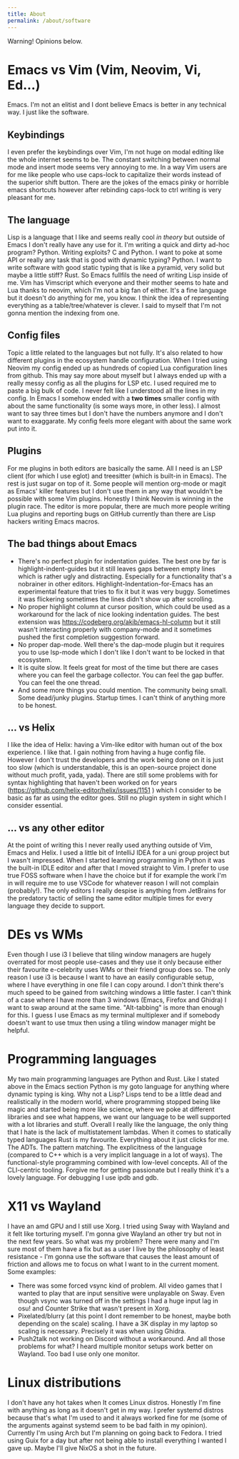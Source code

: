 ```yaml
---
title: About
permalink: /about/software
---
```


Warning! Opinions below.

# Emacs vs Vim (Vim, Neovim, Vi, Ed...)
Emacs. I'm not an elitist and I dont believe Emacs is better in any
technical way. I just like the software.
## Keybindings
I even prefer the keybindings over Vim, I'm not huge on modal editing
like the whole internet seems to be. The constant switching between
normal mode and insert mode seems very annoying to me. In a way Vim
users are for me like people who use caps-lock to capitalize their
words instead of the superior shift button. There are the jokes of the
emacs pinky or horrible emacs shortcuts however after rebinding
caps-lock to ctrl writing is very pleasant for me.
## The language
Lisp is a language that I like and seems really cool *in theory* but
outside of Emacs I don't really have any use for it. I'm writing a
quick and dirty ad-hoc program? Python. Writing exploits? C and
Python. I want to poke at some API or really any task that is good
with dynamic typing? Python. I want to write software with good static
typing that is like a pyramid, very solid but maybe a little stiff?
Rust. So Emacs fullfils the need of writing Lisp inside of me. Vim has
Vimscript which everyone and their mother seems to hate and Lua thanks
to neovim, which I'm not a big fan of either. It's a fine language but
it doesn't do anything for me, you know. I think the idea of
representing everything as a table/tree/whatever is clever. I said to
myself that I'm not gonna mention the indexing from one.
## Config files
Topic a little related to the languages but not fully. It's also
related to how different plugins in the ecosystem handle
configuration. When I tried using Neovim my config ended up as
hundreds of copied Lua configuration lines from github. This may say
more about myself but I always ended up with a really messy config as
all the plugins for LSP etc. I used required me to paste a big bulk of
code. I never felt like I understood all the lines in my config. In
Emacs I somehow ended with a **two times** smaller config with about
the same functionality (is some ways more, in other less). I almost
want to say three times but I don't have the numbers anymore and I
don't want to exaggarate. My config feels more elegant with about the
same work put into it.
## Plugins
For me plugins in both editors are basically the same. All I need is
an LSP client (for which I use eglot) and treesitter (which is
built-in in Emacs). The rest is just sugar on top of it. Some people
will mention org-mode or magit as Emacs' killer features but I don't
use them in any way that wouldn't be possible with some Vim
plugins. Honestly I think Neovim is winning in the plugin race. The
editor is more popular, there are much more people writing Lua plugins
and reporting bugs on GitHub currently than there are Lisp hackers
writing Emacs macros.
## The bad things about Emacs
- There's no perfect plugin for indentation guides. The best one by
  far is highlight-indent-guides but it still leaves gaps between
  empty lines which is rather ugly and distracting. Especially for a
  functionality that's a nobrainer in other
  editors. Highlight-Indentation-for-Emacs has an experimental feature
  that tries to fix it but it was very buggy. Sometimes it was
  flickering sometimes the lines didn't show up after scrolling.
- No proper highlight column at cursor position, which could be used
  as a workaround for the lack of nice looking indentation guides.
  The best extension was https://codeberg.org/akib/emacs-hl-column but
  it still wasn't interacting properly with company-mode and it
  sometimes pushed the first completion suggestion forward.
- No proper dap-mode. Well there's the dap-mode plugin but it requires
  you to use lsp-mode which I don't like I don't want to be locked in
  that ecosystem.
- It is quite slow. It feels great for most of the time but there are
  cases where you can feel the garbage collector. You can feel the gap
  buffer. You can feel the one thread.
- And some more things you could mention. The community being small.
  Some dead/junky plugins. Startup times. I can't think of anything
  more to be honest.
## ... vs Helix
I like the idea of Helix: having a Vim-like editor with human out of
the box experience. I like that. I gain nothing from having a huge
config file. However I don't trust the developers and the work being
done on it is just too slow (which is understandable, this is an
open-source project done without much profit, yada, yada). There are
still some problems with for syntax highlighting that haven't been
worked on for years (https://github.com/helix-editor/helix/issues/1151
) which I consider to be basic as far as using the editor goes. Still
no plugin system in sight which I consider essential.

## ... vs any other editor
At the point of writing this I never really used anything outside of
Vim, Emacs and Helix. I used a little bit of IntelliJ IDEA for a uni
group project but I wasn't impressed. When I started learning
programming in Python it was the built-in IDLE editor and after that I
moved straight to Vim. I prefer to use true FOSS software when I have
the choice but if for example the work I'm in will require me to use
VSCode for whatever reason I will not complain (probably!). The only
editors I really despise is anything from JetBrains for the predatory
tactic of selling the same editor multiple times for every language
they decide to support.

# DEs vs WMs
Even though I use i3 I believe that tiling window managers are hugely
overrated for most people use-cases and they use it only because
either their favourite e-celebrity uses WMs or their friend group does
so. The only reason I use i3 is because I want to have an easily
configurable setup, where I have everything in one file I can copy
around. I don't think there's much speed to be gained from switching
windows a little faster. I can't think of a case where I have more
than 3 windows (Emacs, Firefox and Ghidra) I want to swap around at
the same time. "Alt-tabbing" is more than enough for this. I guess I
use Emacs as my terminal multiplexer and if somebody doesn't want to
use tmux then using a tiling window manager might be helpful.

# Programming languages
My two main programming languages are Python and Rust. Like I stated
above in the Emacs section Python is my goto language for anything
where dynamic typing is king. Why not a Lisp? Lisps tend to be a
little dead and realistically in the modern world, where programming
stopped being like magic and started being more like science, where we
poke at different libraries and see what happens, we want our language
to be well supported with a lot libraries and stuff. Overall I really
like the language, the only thing that I hate is the lack of
multistatement lambdas. When it comes to statically typed languages
Rust is my favourite. Everything about it just clicks for me. The
ADTs. The pattern matching. The explicitness of the language (compared
to C++ which is a very implicit language in a lot of ways). The
functional-style programming combined with low-level concepts. All of
the CLI-centric tooling. Forgive me for getting passionate but I
really think it's a lovely language. For debugging I use ipdb and gdb.

# X11 vs Wayland
I have an amd GPU and I still use Xorg. I tried using Sway with
Wayland and it felt like torturing myself. I'm gonna give Wayland an
other try but not in the next few years. So what was my problem?
There were many and I'm sure most of them have a fix but as a user I
live by the philosophy of least resistance - I'm gonna use the
software that causes the least amount of friction and allows me to
focus on what I want to in the current moment. Some examples:
- There was some forced vsync kind of problem. All video games that I
  wanted to play that are input sensitive were unplayable on Sway.
  Even though vsync was turned off in the settings I had a huge input
  lag in osu! and Counter Strike that wasn't present in Xorg.
- Pixelated/blurry (at this point I dont remember to be honest, maybe
  both depending on the scale) scaling. I have a 3K display in my
  laptop so scaling is necessary. Precisely it was when using Ghidra.
- Push2talk not working on Discord without a workaround.  And all
those problems for what? I heard multiple monitor setups work better
on Wayland. Too bad I use only one monitor.

# Linux distributions
I don't have any hot takes when It comes Linux distros. Honestly I'm
fine with anything as long as it doesn't get in my way. I prefer
systemd distros because that's what I'm used to and it always worked
fine for me (some of the arguments against systemd seem to be bad
faith in my opinion). Currently I'm using Arch but I'm planning on
going back to Fedora. I tried using Guix for a day but after not being
able to install everything I wanted I gave up. Maybe I'll give NixOS a
shot in the future.
